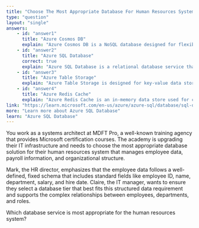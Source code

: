 ```yaml
---
title: "Choose The Most Appropriate Database For Human Resources System"
type: "question"
layout: "single"
answers:
    - id: "answer1"
      title: "Azure Cosmos DB"
      explain: "Azure Cosmos DB is a NoSQL database designed for flexible, schema-less data that changes frequently, making it less suitable for structured HR data with fixed schemas."
    - id: "answer2"
      title: "Azure SQL Database"
      correct: true
      explain: "Azure SQL Database is a relational database service that excels at handling structured data with fixed schemas, making it ideal for HR systems with well-defined employee data structures."
    - id: "answer3"
      title: "Azure Table Storage"
      explain: "Azure Table Storage is designed for key-value data storage and lacks the relational capabilities needed for complex HR data relationships."
    - id: "answer4"
      title: "Azure Redis Cache"
      explain: "Azure Redis Cache is an in-memory data store used for caching and session management, not for persistent storage of HR data."
link: "https://learn.microsoft.com/en-us/azure/azure-sql/database/sql-database-paas-overview"
more: "Learn more about Azure SQL Database"
learn: "Azure SQL Database"
---
```


You work as a systems architect at MDFT Pro, a well-known training agency that provides Microsoft certification courses. The academy is upgrading their IT infrastructure and needs to choose the most appropriate database solution for their human resources system that manages employee data, payroll information, and organizational structure.

Mark, the HR director, emphasizes that the employee data follows a well-defined, fixed schema that includes standard fields like employee ID, name, department, salary, and hire date. Claire, the IT manager, wants to ensure they select a database tier that best fits this structured data requirement and supports the complex relationships between employees, departments, and roles.

Which database service is most appropriate for the human resources system?